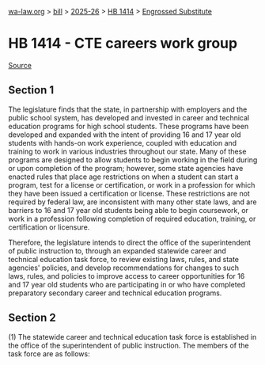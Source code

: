 [wa-law.org](/) > [bill](/bill/) > [2025-26](/bill/2025-26/) > [HB 1414](/bill/2025-26/hb/1414/) > [Engrossed Substitute](/bill/2025-26/hb/1414/S.E/)

# HB 1414 - CTE careers work group

[Source](http://lawfilesext.leg.wa.gov/biennium/2025-26/Pdf/Bills/House%20Bills/1414-S.E.pdf)

## Section 1
The legislature finds that the state, in partnership with employers and the public school system, has developed and invested in career and technical education programs for high school students. These programs have been developed and expanded with the intent of providing 16 and 17 year old students with hands-on work experience, coupled with education and training to work in various industries throughout our state. Many of these programs are designed to allow students to begin working in the field during or upon completion of the program; however, some state agencies have enacted rules that place age restrictions on when a student can start a program, test for a license or certification, or work in a profession for which they have been issued a certification or license. These restrictions are not required by federal law, are inconsistent with many other state laws, and are barriers to 16 and 17 year old students being able to begin coursework, or work in a profession following completion of required education, training, or certification or licensure.

Therefore, the legislature intends to direct the office of the superintendent of public instruction to, through an expanded statewide career and technical education task force, to review existing laws, rules, and state agencies' policies, and develop recommendations for changes to such laws, rules, and policies to improve access to career opportunities for 16 and 17 year old students who are participating in or who have completed preparatory secondary career and technical education programs.

## Section 2
(1) The statewide career and technical education task force is established in the office of the superintendent of public instruction. The members of the task force are as follows:

